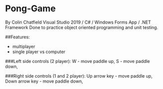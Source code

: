 # Pong-Game
By Colin Chatfield
Visual Studio 2019 /  C# /  Windows Forms App / .NET Framework
Done to practice object oriented programming and unit testing. 

##Features:
- multiplayer
- single player vs computer

###Left side controls (2 player):
W - move paddle up,
S - move paddle down,

###Right side controls (1 and 2 player):
Up arrow key - move paddle up,
Down arrow key - move paddle down,

